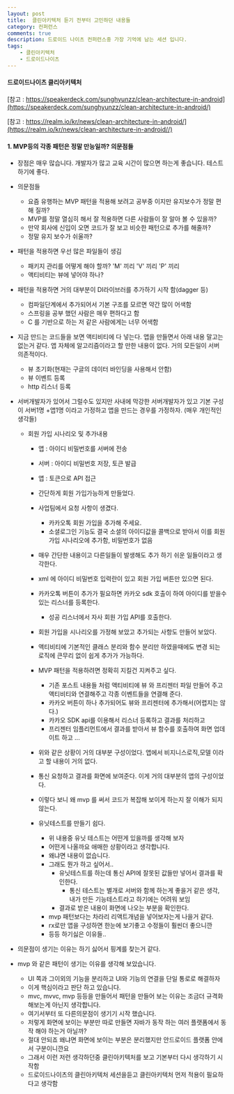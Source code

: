```yaml
---
layout: post
title:  클린아키텍처 듣기 전부터 고민하던 내용들
category: 컨퍼런스
comments: true
description: 드로이드 나이츠 컨퍼런스중 가장 기억에 남는 세션 입니다.
tags:
    - 클린아키텍처
    - 드로이드나이츠
---
```



#### 드로이드나이츠 클리아키텍처

[참고 : https://speakerdeck.com/sunghyunzz/clean-architecture-in-android](https://speakerdeck.com/sunghyunzz/clean-architecture-in-android/)

[참고 : https://realm.io/kr/news/clean-architecture-in-android/](https://realm.io/kr/news/clean-architecture-in-android//)


#### 1. MVP등의 각종 패턴은 정말 만능일까? 의문점들
  - 장점은 매우 많습니다. 개발자가 많고 교육 시간이 많으면 하는게 좋습니다. 테스트하기에 좋다.
  - 의문점들 
    - 요즘 유행하는 MVP 패턴을 적용해 보려고 공부중 이지만 유지보수가 정말 편해 질까? 
    - MVP를 정말 열심히 해서 잘 적용하면 다른 사람들이 잘 알아 볼 수 있을까?
    - 만약 회사에 신입이 오면 코드가 잘 보고 비슷한 패턴으로 추가를 해줄까?
    - 정말 유지 보수가 쉬울까?

  - 패턴을 적용하면 우선 많은 파일들이 생김
    - 패키지 관리를 어떻게 해야 할까? 'M' 끼리 'V' 끼리 'P' 끼리
    - 액티비티는 뷰에 넣어야 하나?
  - 패턴을 적용하면 거의 대부분이 DI라이브러를 추가하기 시작 함(dagger 등)
    - 컴파일단계에서 추가되어서 기본 구조를 모르면 약간 많이 어색함
    - 스프링을 공부 했던 사람은 매우 편하다고 함
    - C 를 기반으로 하는 저 같은 사람에게는 너무 어색함
  
  - 지금 만드는 코드들을 보면 액티비티에 다 넣는다. 앱을 만들면서 아래 내용 말고는 없는거 같다. 앱 자체에 알고리즘이라고 할 만한 내용이 없다. 거의 모든일이 서버 의존적이다. 
    - 뷰 초기화(현재는 구글의 데이터 바인딩을 사용해서 안함)
    - 뷰 이벤트 등록
    - http 리스너 등록 

  - 서버개발자가 있어서 그럴수도 있지만 사내에 막강한 서버개발자가 있고 기본 구성이 서버1명 +앱1명 이라고 가정하고 앱을 만드는 경우를 가정하자. (매우 개인적인 생각들) 
  
    - 회원 가입 시나리오 및 추가내용
      - 앱 :  아이디 비밀번호를 서버에 전송 
      - 서버 : 아이디 비밀번호 저장, 토큰 발급
      - 앱 : 토큰으로 API 접근 
      - 간단하게 회원 가입가능하게 만들었다.
      - 사업팀에서 요청 사항이 생겼다.
        - 카카오톡 회원 가입을 추가해 주세요.
        - 소셜로그인 기능도 결국 소셜의 아이디값을 콜백으로 받아서 이를 회원 가입 시나리오에 추가함, 비밀번호가 없음

      - 매우 간단한 내용이고 다른일들이 발생해도 추가 하기 쉬운 일들이라고 생각한다.
      - xml 에 아이디 비밀번호 입력란이 있고 회원 가입 버튼만 있으면 된다.
      - 카카오톡 버튼이 추가가 필요하면 카카오 sdk 호출이 하여 아이디를 받을수 있는 리스너를 등록한다.
        - 성공 리스너에서 자사 회원 가입 API를 호출한다.

      - 회원 가입을 시나리오를 가정해 보았고 추가되는 사항도 만들어 보았다.
      - 액티비티에 기본적인 클래스 분리와 함수 분리만 하였을때에도 변경 되는 로직에 큰무리 없이 쉽게 추가가 가능하다.
      - MVP 패턴을 적용하려면 정확히 지킬건 지켜주고 싶다.  
        - 기존 포스트 내용들 처럼 액티비티에 뷰 와 프리젠터 파일 만들어 주고 액티비티와 연결해주고 각종 이벤트들을 연결해 준다.
        - 카카오 버튼이 하나 추가되어도 뷰와 프리젠터에 추가해서(어렵지는 않다.) 
        - 카카오 SDK api를 이용해서 리스너 등록하고 결과를 처리하고 
        - 프리젠터 임플리먼트에서 결과를 받아서 뷰 함수를 호출하여 화면 업데이트 하고 ...

      - 위와 같은 상황이 거의 대부분 구성이었다. 앱에서 비지니스로직,모델 이라고 할 내용이 거의 없다.
      
      - 통신 요청하고 결과를 화면에 보여준다. 이게 거의 대부분의 앱의 구성이었다.
      - 이렇다 보니 왜 mvp 를 써서 코드가 복잡해 보이게 하는지 잘 이해가 되지 않는다.
      - 유닛테스트를 만들기 쉽다. 
        - 위 내용중 유닛 테스트는 어떤게 있을까를 생각해 보자
        - 어떤게 나올까요 애매한 상황이라고 생각합니다.
        - 왜냐면 내용이 없습니다.
        - 그래도 뭔가 하고 싶어서..
          - 유닛테스트를 하는데 통신 API에 잘못된 값들만 넣어서 결과를 확인한다. 
            - 통신 테스트는 별개로 서버와 함께 하는게 좋을거 같은 생각, 내가 만든 기능테스트라고 하기에는 어려워 보임
          - 결과로 받은 내용이 화면에 나오는 부분을 확인한다.
        - mvp 패턴보다는 차라리 리액트개념을 넣어보자는게 나을거 같다. 
        - rx로만 앱을 구성하면 한눈에 보기좋고 수정들이 훨씬더 좋으니깐
        - 등등 하기싫은 이유들..  
  
  - 의문점이 생기는 이유는 하기 싫어서 핑계를 찾는거 같다.
  - mvp 와 같은 패턴이 생기는 이유를 생각해 보았습니다.
    - UI 쪽과 그이외의 기능을 분리하고 UI와 기능의 연결을 단일 통로로 해결하자
    - 이게 핵심이라고 판단 하고 있습니다.
    - mvc, mvvc, mvp 등등을 만들어서 패턴을 만들어 보는 이유는 조금더 규격화 해보는게 아닌지 생각합니다.
    - 여기서부터 또 다른의문점이 생기기 시작 했습니다.
    - 저렇게 화면에 보이는 부분만 따로 만들면 자바가 동작 하는 여러 플랫폼에서 동작 해야 하는거 아닐까?
    - 절대 안되죠 왜냐면 화면에 보이는 부분은 분리했지만 안드로이드 플랫폼 안에서 구분이니깐요
    - 그래서 이런 저런 생각하던중 클린아키텍처를 보고 기본부터 다시 생각하기 시작함
    - 드로이드나이츠의 클린아키텍처 세션을듣고 클린아키텍처 먼저 적용이 필요하다고 생각함 

